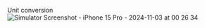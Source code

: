 Unit conversion
![Simulator Screenshot - iPhone 15 Pro - 2024-11-03 at 00 26 34](https://github.com/user-attachments/assets/131e957d-8660-4b7f-b4a2-04ed50ad13c3)
